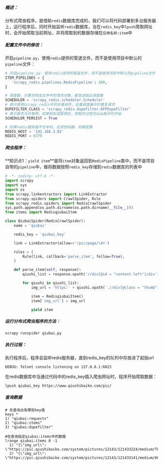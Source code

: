 ##### 概述：

分布式爬虫程序，是借助`redis`数据库完成的，我们可以将代码部署到多台服务器上，运行程序后，同时开始监听`redis`数据库，当在`redis_key`中`lpush`爬取网址时，会开始爬取当前网址，并将爬取到的数据存储在`应用名称:item`中



##### 配置文件中的修改：

开启`pipeline.py`，使用`redis`提供的管道文件，而不是使用项目中默认的`pipeline`文件：

```python
# 开启pipeline.py，使用redis提供的管道文件，而不是使用项目中默认的pipeline文件
ITEM_PIPELINES = {
   'scrapy_redis.pipelines.RedisPipeline': 300,
}

# 调度器，引擎将爬虫文件中的请求对象，都发送给此调度器
SCHEDULER = 'scrapy_redis.scheduler.Scheduler'
# 表示使用scrapy_redis中的去重组件，去重调度器中的重复请求
DUPEFILTER_CLASS = 'scrapy_redis.dupefilter.RFPDupeFilter'
# 表示是否允许暂停，如果宕机或暂停后，爬取的过程可以从断开时开始
SCHEDULER_PERSIST = True

# 如果redis服务器不在本机，在其他机器，则需配置
REDIS_HOST = '192.168.3.82'
REDIS_PORT = 6379
```



##### 爬虫程序：

**知识点1：`yield item`**是将`item`对象返回到`RedisPipeline`类中，而不是项目自带的`pipeline`中，做将数据按照`redis_key`存储到`redis`数据库的列表中

```python
# -*- coding: utf-8 -*-
import scrapy
import sys
import os
from scrapy.linkextractors import LinkExtractor
from scrapy.spiders import CrawlSpider, Rule
from scrapy_redis.spiders import RedisCrawlSpider
sys.path.append(os.path.dirname(os.path.dirname(__file__)))
from items import RedisqiubaiItem

class QiubaiSpider(RedisCrawlSpider):
    name = 'qiubai'

    redis_key = 'qiubai_key'

    link = LinkExtractor(allow=r'/pic/page/\d+')

    rules = (
        Rule(link, callback='parse_item', follow=True),
    )

    def parse_item(self, response):
        qiushi_list = response.xpath('//div[@id = "content-left"]/div')

        for qiushi in qiushi_list:
            img_url = 'https:' + qiushi.xpath('.//div[@class = "thumb"]/a/img/@src').extract_first()

            item = RedisqiubaiItem()
            item['img_url'] = img_url

            yield item
```





##### 运行分布式爬虫程序的方法：

`scrapy runspider qiubai.py`



##### 执行过程：

执行程序后，程序会监听redis服务器，直到redis_key的队列中存放进了起始url

```shell
DEBUG: Telnet console listening on 127.0.0.1:6023
```



在redis数据库中当通过代码中的redis_key插入爬虫网址时，程序开始爬取数据：

```
lpush qiubai_key https://www.qiushibaike.com/pic/
```



##### 查询数据

```shell
# 先查询出有哪些key值
keys *
1) "qiubai:requests"
2) "qiubai:items"
3) "qiubai:dupefilter"

#在查询指定qiubai:items中的数据
lrange qiubai:items 0 -1
  1) "{\"img_url\": \"https://pic.qiushibaike.com/system/pictures/12143/121433224/medium/TG7FY0Y1Z9ESY3RE.jpg\"}"
  2) "{\"img_url\": \"https://pic.qiushibaike.com/system/pictures/12143/121433141/medium/6CS7CLT38DQNJ17O.jpg\"}"
```
